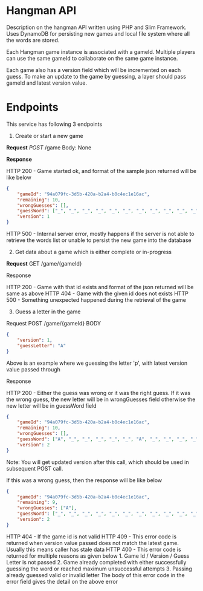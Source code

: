 # Hangman API

Description on the hangman API written using PHP and Slim Framework. Uses DynamoDB for persisting new games and local file system where all the words are stored.

Each Hangman game instance is associated with a gameId. Multiple players can use the same gameId to collaborate on the same game instance.

Each game also has a version field which will be incremented on each guess. To make an update to the game by guessing, a layer should pass gameId and latest version value.

# Endpoints

This service has following 3 endpoints

 1. Create or start a new game

**Request**
*POST* /game
Body: None

**Response**

HTTP 200 - Game started ok, and format of the sample json returned will be like below
```json
{
    "gameId": "94a079fc-3d5b-420a-b2a4-b0c4ec1e16ac",
    "remaining": 10,
    "wrongGuesses": [],
    "guessWord": ["_", "_", "_", "_", "_", "_", "_", "_", "_", "_", "_"],
    "version": 1
}
```

HTTP 500 - Internal server error, mostly happens if the server is not able to retrieve the words list or unable to persist the new game into the database

 2. Get data about a game which is either complete or in-progress

**Request**
GET /game/{gameId}

Response

 HTTP 200 - Game with that id exists and format of the json returned will be same as above
 HTTP 404 - Game with the given id does not exists
 HTTP 500 - Something unexpected happened during the retrieval of the game

 3. Guess a letter in the game

Request
POST /game/{gameId}
BODY
```json
{
    "version": 1,
    "guessLetter": "A"
}
```
Above is an example where we guessing the letter 'p', with latest version value passed through

Response

HTTP 200 - Either the guess was wrong or it was the right guess. If it was the wrong guess, the new letter will be in wrongGuesses field otherwise the new letter will be in guessWord field
```json
{
    "gameId": "94a079fc-3d5b-420a-b2a4-b0c4ec1e16ac",
    "remaining": 10,
    "wrongGuesses": [],
    "guessWord": ["A", "_", "_", "_", "_", "_", "A", "_", "_", "_", "_"],
    "version": 2
}
```
Note: You will get updated version after this call, which should be used in subsequent POST call.

If this was a wrong guess, then the response will be like below
```json
{
    "gameId": "94a079fc-3d5b-420a-b2a4-b0c4ec1e16ac",
    "remaining": 9,
    "wrongGuesses": ["A"],
    "guessWord": ["_", "_", "_", "_", "_", "_", "_", "_", "_", "_", "_"],
    "version": 2
}
```
HTTP 404 - If the game id is not valid
HTTP 409 - This error code is returned when version value passed does not match the latest game. Usually this means caller has stale data
HTTP 400 - This error code is returned for multiple reasons as given below
		 1. Game Id / Version / Guess Letter is not passed
		 2. Game already completed with either successfully guessing the word or reached maximum unsuccessful attempts
		 3. Passing already guessed valid or invalid letter 
The body of this error code in the error field gives the detail on the above error
